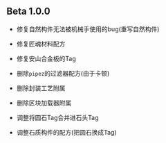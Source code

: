 ## Beta 1.0.0
 - 修复自然构件无法被机械手使用的bug(重写自然构件)
 - 修复匠魂材料配方
 - 修复安山合金板的Tag

 - 删除`pipez`的过滤器配方(由于卡顿)
 - 删除封装工艺附属
 - 删除区块加载器附属

 - 调整将圆石Tag合并进石头Tag
 - 调整石质构件的配方(把圆石换成Tag)